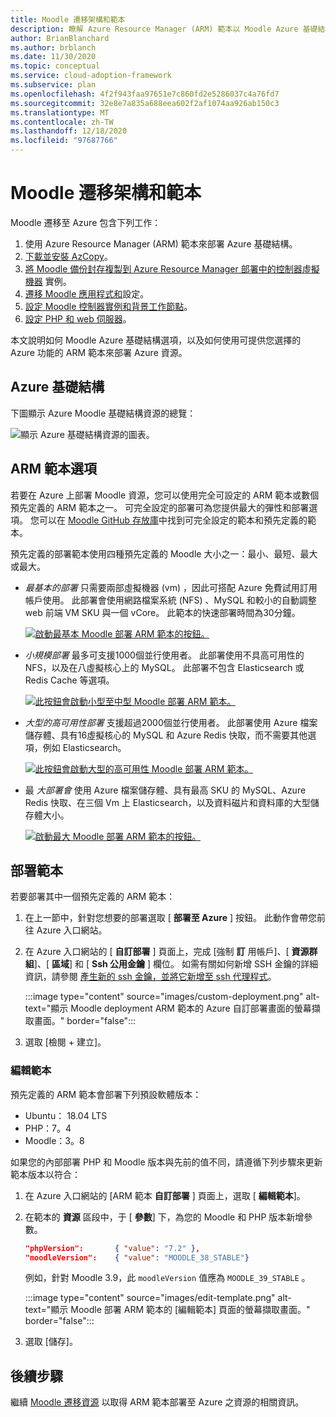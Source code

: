 ```yaml
---
title: Moodle 遷移架構和範本
description: 瞭解 Azure Resource Manager (ARM) 範本以 Moodle Azure 基礎結構部署，以及如何部署或編輯它們。
author: BrianBlanchard
ms.author: brblanch
ms.date: 11/30/2020
ms.topic: conceptual
ms.service: cloud-adoption-framework
ms.subservice: plan
ms.openlocfilehash: 4f2f943faa97651e7c860fd2e5286037c4a76fd7
ms.sourcegitcommit: 32e8e7a835a688eea602f2af1074aa926ab150c3
ms.translationtype: MT
ms.contentlocale: zh-TW
ms.lasthandoff: 12/18/2020
ms.locfileid: "97687766"
---
```

# <a name="moodle-migration-architecture-and-templates"></a>Moodle 遷移架構和範本

Moodle 遷移至 Azure 包含下列工作：

1. 使用 Azure Resource Manager (ARM) 範本來部署 Azure 基礎結構。
1. [下載並安裝 AzCopy](migration-start.md#download-and-install-azcopy-on-the-controller-vm)。
1. [將 Moodle 備份封存複製到 Azure Resource Manager 部署中的控制器虛擬機器](migration-start.md#copy-the-moodle-archive-to-the-controller-vm) 實例。
1. [遷移 Moodle 應用程式和](migration-start.md#import-the-moodle-database-to-azure)設定。
1. [設定 Moodle 控制器實例和背景工作節點](azure-infra-config.md)。
1. [設定 PHP 和 web 伺服器](azure-infra-config.md)。

本文說明如何 Moodle Azure 基礎結構選項，以及如何使用可提供您選擇的 Azure 功能的 ARM 範本來部署 Azure 資源。

## <a name="azure-infrastructure"></a>Azure 基礎結構

下圖顯示 Azure Moodle 基礎結構資源的總覽：

![顯示 Azure 基礎結構資源的圖表。](images/architecture.png)

## <a name="arm-template-options"></a>ARM 範本選項

若要在 Azure 上部署 Moodle 資源，您可以使用完全可設定的 ARM 範本或數個預先定義的 ARM 範本之一。 可完全設定的部署可為您提供最大的彈性和部署選項。 您可以在 [Moodle GitHub 存放庫](https://github.com/Azure/Moodle)中找到可完全設定的範本和預先定義的範本。

預先定義的部署範本使用四種預先定義的 Moodle 大小之一：最小、最短、最大或最大。

- *最基本的部署* 只需要兩部虛擬機器 (vm) ，因此可搭配 Azure 免費試用訂用帳戶使用。 此部署會使用網路檔案系統 (NFS) 、MySQL 和較小的自動調整 web 前端 VM SKU 與一個 vCore。 此範本的快速部署時間為30分鐘。
  
  [![啟動最基本 Moodle 部署 ARM 範本的按鈕。](images/deploy-to-azure.png)](https://portal.azure.com/#create/Microsoft.Template/uri/https%3A%2F%2Fraw.githubusercontent.com%2FAzure%2FMoodle%2Fmaster%2Fazuredeploy-minimal.json)

- *小規模部署* 最多可支援1000個並行使用者。 此部署使用不具高可用性的 NFS，以及在八虛擬核心上的 MySQL。 此部署不包含 Elasticsearch 或 Redis Cache 等選項。
  
  [![此按鈕會啟動小型至中型 Moodle 部署 ARM 範本。](images/deploy-to-azure.png)](https://portal.azure.com/#create/Microsoft.Template/uri/https%3A%2F%2Fraw.githubusercontent.com%2FAzure%2FMoodle%2Fmaster%2Fazuredeploy-small2mid-noha.json)

- *大型的高可用性部署* 支援超過2000個並行使用者。 此部署使用 Azure 檔案儲存體、具有16虛擬核心的 MySQL 和 Azure Redis 快取，而不需要其他選項，例如 Elasticsearch。
  
  [![此按鈕會啟動大型的高可用性 Moodle 部署 ARM 範本。](images/deploy-to-azure.png)](https://portal.azure.com/#create/Microsoft.Template/uri/https%3A%2F%2Fraw.githubusercontent.com%2FAzure%2FMoodle%2Fmaster%2Fazuredeploy-large-ha.json)

- 最 *大部署會* 使用 Azure 檔案儲存體、具有最高 SKU 的 MySQL、Azure Redis 快取、在三個 Vm 上 Elasticsearch，以及資料磁片和資料庫的大型儲存體大小。
  
  [![啟動最大 Moodle 部署 ARM 範本的按鈕。](images/deploy-to-azure.png)](https://portal.azure.com/#create/Microsoft.Template/uri/https%3A%2F%2Fraw.githubusercontent.com%2FAzure%2FMoodle%2Fmaster%2Fazuredeploy-maximal.json)

## <a name="deploy-the-template"></a>部署範本

若要部署其中一個預先定義的 ARM 範本：

1. 在上一節中，針對您想要的部署選取 [ **部署至 Azure** ] 按鈕。 此動作會帶您前往 Azure 入口網站。
   
1. 在 Azure 入口網站的 [ **自訂部署** ] 頁面上，完成 [強制 **訂** 用帳戶]、[ **資源群組**]、[ **區域**] 和 [ **Ssh 公用金鑰** ] 欄位。 如需有關如何新增 SSH 金鑰的詳細資訊，請參閱 [產生新的 ssh 金鑰，並將它新增至 ssh 代理程式](https://docs.github.com/free-pro-team@latest/github/authenticating-to-github/generating-a-new-ssh-key-and-adding-it-to-the-ssh-agent)。
   
   :::image type="content" source="images/custom-deployment.png" alt-text="顯示 Moodle deployment ARM 範本的 Azure 自訂部署畫面的螢幕擷取畫面。" border="false":::
   
1. 選取 [檢閱 + 建立]。

### <a name="edit-the-template"></a>編輯範本

預先定義的 ARM 範本會部署下列預設軟體版本：

- Ubuntu： 18.04 LTS
- PHP：7。4
- Moodle：3。8

如果您的內部部署 PHP 和 Moodle 版本與先前的值不同，請遵循下列步驟來更新範本版本以符合：

1. 在 Azure 入口網站的 [ARM 範本 **自訂部署** ] 頁面上，選取 [ **編輯範本**]。
   
1. 在範本的 **資源** 區段中，于 [ **參數**] 下，為您的 Moodle 和 PHP 版本新增參數。

   ```json
   "phpVersion":       { "value": "7.2" },
   "moodleVersion":    { "value": "MOODLE_38_STABLE"}
   ```
   
   例如，針對 Moodle 3.9，此 `moodleVersion` 值應為 `MOODLE_39_STABLE` 。
   
   :::image type="content" source="images/edit-template.png" alt-text="顯示 Moodle 部署 ARM 範本的 [編輯範本] 頁面的螢幕擷取畫面。" border="false":::
   
1. 選取 [儲存]。

## <a name="next-steps"></a>後續步驟

繼續 [Moodle 遷移資源](migration-resources.md) 以取得 ARM 範本部署至 Azure 之資源的相關資訊。
